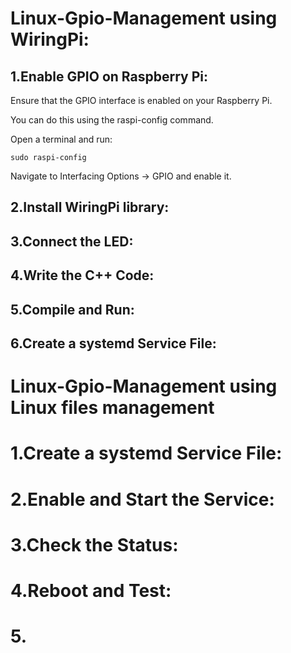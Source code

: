 # Linux-Gpio-Management using WiringPi:

## 1.Enable GPIO on Raspberry Pi:
Ensure that the GPIO interface is enabled on your Raspberry Pi.

You can do this using the raspi-config command. 

Open a terminal and run:

```
sudo raspi-config
```
Navigate to Interfacing Options -> GPIO and enable it.

## 2.Install WiringPi library:

## 3.Connect the LED:

## 4.Write the C++ Code:

## 5.Compile and Run:

## 6.Create a systemd Service File:

# Linux-Gpio-Management using Linux files management

# 1.Create a systemd Service File:

# 2.Enable and Start the Service:

# 3.Check the Status:

# 4.Reboot and Test:

# 5. 

